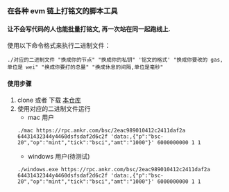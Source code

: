 ### 在各种 evm 链上打铭文的脚本工具
#### 让不会写代码的人也能批量打铭文, 再一次站在同一起跑线上.
使用以下命令格式来执行二进制文件：


```shell
./对应的二进制文件 "换成你的节点" "换成你的私钥" '铭文的格式' "换成你要改的 gas,单位是 wei" "换成你要打的总量" "换成休息的间隔,单位是毫秒"
```

#### 使用步骤

1. clone 或者 下载 [本仓库](https://github.com/0xJayShen/EVM-BRC20-BATCH/archive/refs/heads/main.zip)
2. 使用对应的二进制文件运行
   - mac 用户
    ```shell
    ./mac https://rpc.ankr.com/bsc/2eac989010412c2411daf2a 64431432344y4460dsfsdaf2d6c2f 'data:,{"p":"bsc-20","op":"mint","tick":"bsci","amt":"1000"}' 6000000000 1 1
    
    ```
   - windows 用户(待测试)
   ```shell
   ./windows.exe https://rpc.ankr.com/bsc/2eac989010412c2411daf2a 64431432344y4460dsfsdaf2d6c2f 'data:,{"p":"bsc-20","op":"mint","tick":"bsci","amt":"1000"}' 6000000000 1 1

    ```